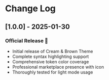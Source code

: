 # Change Log

## [1.0.0] - 2025-01-30

### Official Release 🎉

- Initial release of Cream & Brown Theme
- Complete syntax highlighting support
- Comprehensive token color coverage
- Professional marketplace presence with icon
- Thoroughly tested for light mode usage
